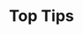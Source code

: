 ---
layout: category
title: Top Tips
permalink: top-tips/
category: top-tips
sitemap:
 lastmod: 2016-04-20 17:00:12 +0000
---